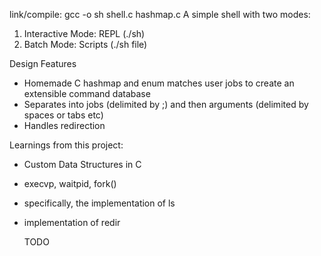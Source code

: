 link/compile: gcc -o sh shell.c hashmap.c
A simple shell with two modes:   
  1) Interactive Mode: REPL  (./sh)
  2) Batch Mode: Scripts (./sh file)

Design Features   
- Homemade C hashmap and enum matches user jobs to create an extensible command database  
- Separates into jobs (delimited by ;) and then arguments (delimited by spaces or tabs etc)  
- Handles redirection  

Learnings from this project:  
- Custom Data Structures in C  
- execvp, waitpid, fork()    
- specifically, the implementation of ls  
- implementation of redir  

  TODO
 
